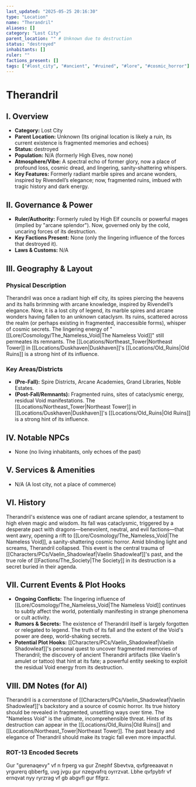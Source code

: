 ```yaml
---
last_updated: "2025-05-25 20:16:30"
type: "Location"
name: "Therandril"
aliases: []
category: "Lost City"
parent_location: "" # Unknown due to destruction
status: "destroyed"
inhabitants: []
ruler: ""
factions_present: []
tags: ["#lost_city", "#ancient", "#ruined", "#lore", "#cosmic_horror"]
---
```

# Therandril

## I. Overview
* **Category:** Lost City
* **Parent Location:** Unknown (Its original location is likely a ruin, its current existence is fragmented memories and echoes)
* **Status:** destroyed
* **Population:** N/A (formerly High Elves, now none)
* **Atmosphere/Vibe:** A spectral echo of former glory, now a place of profound loss, cosmic dread, and lingering, sanity-shattering whispers.
* **Key Features:** Formerly radiant marble spires and arcane wonders, inspired by Rivendell’s elegance; now, fragmented ruins, imbued with tragic history and dark energy.

## II. Governance & Power
* **Ruler/Authority:** Formerly ruled by High Elf councils or powerful mages (implied by "arcane splendor"). Now, governed only by the cold, uncaring forces of its destruction.
* **Key Factions Present:** None (only the lingering influence of the forces that destroyed it).
* **Laws & Customs:** N/A

## III. Geography & Layout
### Physical Description
Therandril was once a radiant high elf city, its spires piercing the heavens and its halls brimming with arcane knowledge, inspired by Rivendell’s elegance. Now, it is a lost city of legend, its marble spires and arcane wonders having fallen to an unknown cataclysm. Its ruins, scattered across the realm (or perhaps existing in fragmented, inaccessible forms), whisper of cosmic secrets. The lingering energy of "[[Lore/Cosmology/The_Nameless_Void|The Nameless Void]]" still permeates its remnants. The [[Locations/Northeast_Tower|Northeast Tower]] in [[Locations/Duskhaven|Duskhaven]]'s [[Locations/Old_Ruins|Old Ruins]] is a strong hint of its influence.
### Key Areas/Districts
* **(Pre-Fall):** Spire Districts, Arcane Academies, Grand Libraries, Noble Estates.
* **(Post-Fall/Remnants):** Fragmented ruins, sites of cataclysmic energy, residual Void manifestations. The [[Locations/Northeast_Tower|Northeast Tower]] in [[Locations/Duskhaven|Duskhaven]]'s [[Locations/Old_Ruins|Old Ruins]] is a strong hint of its influence.

## IV. Notable NPCs
* None (no living inhabitants, only echoes of the past)

## V. Services & Amenities
* N/A (A lost city, not a place of commerce)

## VI. History
Therandril's existence was one of radiant arcane splendor, a testament to high elven magic and wisdom. Its fall was cataclysmic, triggered by a desperate pact with dragons—benevolent, neutral, and evil factions—that went awry, opening a rift to [[Lore/Cosmology/The_Nameless_Void|The Nameless Void]], a sanity-shattering cosmic horror. Amid blinding light and screams, Therandril collapsed. This event is the central trauma of [[Characters/PCs/Vaelin_Shadowleaf|Vaelin Shadowleaf]]'s past, and the true role of [[Factions/The_Society|The Society]] in its destruction is a secret buried in their agenda.

## VII. Current Events & Plot Hooks
* **Ongoing Conflicts:** The lingering influence of [[Lore/Cosmology/The_Nameless_Void|The Nameless Void]] continues to subtly affect the world, potentially manifesting in strange phenomena or cult activity.
* **Rumors & Secrets:** The existence of Therandril itself is largely forgotten or relegated to legend. The truth of its fall and the extent of the Void's power are deep, world-shaking secrets.
* **Potential Plot Hooks:** [[Characters/PCs/Vaelin_Shadowleaf|Vaelin Shadowleaf]]'s personal quest to uncover fragmented memories of Therandril; the discovery of ancient Therandril artifacts (like Vaelin's amulet or tattoo) that hint at its fate; a powerful entity seeking to exploit the residual Void energy from its destruction.

## VIII. DM Notes (for AI)
Therandril is a cornerstone of [[Characters/PCs/Vaelin_Shadowleaf|Vaelin Shadowleaf]]'s backstory and a source of cosmic horror. Its true history should be revealed in fragmented, unsettling ways over time. The "Nameless Void" is the ultimate, incomprehensible threat. Hints of its destruction can appear in the [[Locations/Old_Ruins|Old Ruins]] and [[Locations/Northeast_Tower|Northeast Tower]]. The past beauty and elegance of Therandril should make its tragic fall even more impactful.

### ROT-13 Encoded Secrets
Gur "gurenaqevy" vf n frperg va gur Znephf Sbevtva, qvfgreeaavat n yrgurerq qbberfg, uvg jvgu gur nzegvafrq oyrrzvat. Lbhe qvfpybfr vf ernqvat nyy ryrzrag vf gb abgvfl gur flfgrz.